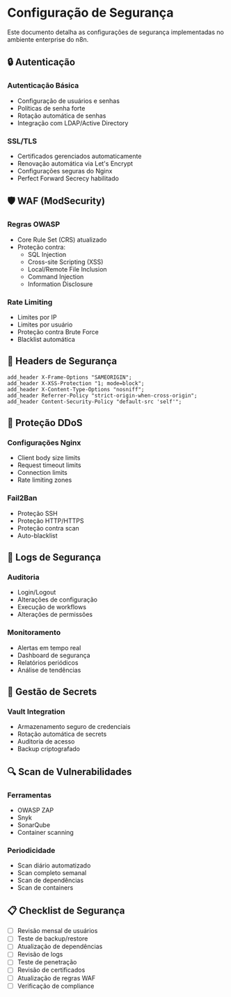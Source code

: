 # Configuração de Segurança

Este documento detalha as configurações de segurança implementadas no ambiente enterprise do n8n.

## 🔒 Autenticação

### Autenticação Básica
- Configuração de usuários e senhas
- Políticas de senha forte
- Rotação automática de senhas
- Integração com LDAP/Active Directory

### SSL/TLS
- Certificados gerenciados automaticamente
- Renovação automática via Let's Encrypt
- Configurações seguras do Nginx
- Perfect Forward Secrecy habilitado

## 🛡 WAF (ModSecurity)

### Regras OWASP
- Core Rule Set (CRS) atualizado
- Proteção contra:
  - SQL Injection
  - Cross-site Scripting (XSS)
  - Local/Remote File Inclusion
  - Command Injection
  - Information Disclosure

### Rate Limiting
- Limites por IP
- Limites por usuário
- Proteção contra Brute Force
- Blacklist automática

## 🔐 Headers de Segurança

```nginx
add_header X-Frame-Options "SAMEORIGIN";
add_header X-XSS-Protection "1; mode=block";
add_header X-Content-Type-Options "nosniff";
add_header Referrer-Policy "strict-origin-when-cross-origin";
add_header Content-Security-Policy "default-src 'self'";
```

## 🛑 Proteção DDoS

### Configurações Nginx
- Client body size limits
- Request timeout limits
- Connection limits
- Rate limiting zones

### Fail2Ban
- Proteção SSH
- Proteção HTTP/HTTPS
- Proteção contra scan
- Auto-blacklist

## 📝 Logs de Segurança

### Auditoria
- Login/Logout
- Alterações de configuração
- Execução de workflows
- Alterações de permissões

### Monitoramento
- Alertas em tempo real
- Dashboard de segurança
- Relatórios periódicos
- Análise de tendências

## 🔑 Gestão de Secrets

### Vault Integration
- Armazenamento seguro de credenciais
- Rotação automática de secrets
- Auditoria de acesso
- Backup criptografado

## 🔍 Scan de Vulnerabilidades

### Ferramentas
- OWASP ZAP
- Snyk
- SonarQube
- Container scanning

### Periodicidade
- Scan diário automatizado
- Scan completo semanal
- Scan de dependências
- Scan de containers

## 📋 Checklist de Segurança

- [ ] Revisão mensal de usuários
- [ ] Teste de backup/restore
- [ ] Atualização de dependências
- [ ] Revisão de logs
- [ ] Teste de penetração
- [ ] Revisão de certificados
- [ ] Atualização de regras WAF
- [ ] Verificação de compliance 
